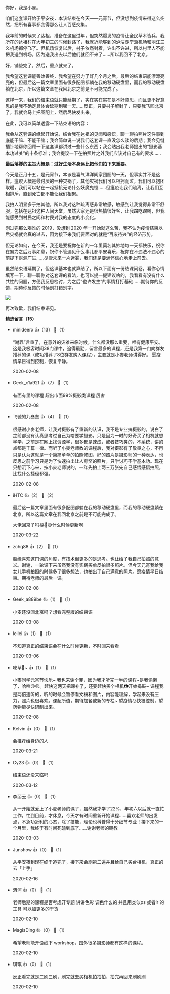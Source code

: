 你好，我是小麥。

咱们这套课开始于平安夜，本该结束在今天——元宵节，但没想到疫情来得这么突然，把所有喜事都变得那么让人百感交集。

我年前的时候来了达祖，准备在这里过年，但突然爆发的疫情让全民草木皆兵，我所在的达祖村在大年初三的时候封路了，我就近能够到的泸沽湖宁蒗机场和丽江三义机场都停飞了。但机场恢复以后，村子依然封着，许出不许进，所以村里人不能把我送到机场，因为送我出去以后他们就回不来了……所以我回不了北京。

好，铺垫完了，然后，重点就来了。

我希望这套课能善始善终，我希望在努力了好几个月之后，最后的结束语能漂漂亮亮的，但最后这一篇文章里面有很多配图都躺在我的移动硬盘里，而我的移动硬盘躺在北京，所以这篇文章在我回北京之前是不可能完成了。

这样一来，我们的结束语就只能延期了，实在实在实在是不好意思，而且更不好意思的是我不确定具体会延期到哪一天……反正，只要村子解封了，只要我飞回北京了，我就会马上把图配上，然后尽快发出来。

在此，我可以简单透露一下结束语的内容：

我会从这套课的缘起开始说，结合我在达祖的见闻和感悟，聊一聊拍照片这件事到底能干嘛、不能干嘛；我会简单说一说我们这套课一直没怎么谈的后期；我会见缝插针地帮你回顾一下这套课都讲过一些什么东西；我会贴出我老师提出的“摄影基本功过关”的十条标准；我会提议一下在拍照片之外我们应该对自己有的要求……

**最后落脚的主旨大概是：过好生活本身远比把他们拍下来重要。**

今天是正月十五，是元宵节，本该是喜气洋洋阖家团圆的一天，但事实并不是这样。瘟疫大概是最讨厌的一种灾祸了，其他灾祸我们可以相拥而泣，我们可以抱团取暖，我们可以站在一起抵抗无论什么妖魔鬼怪……但瘟疫让我们疏离，让我们互相排斥，直到死亡都不能让我们相聚。

我拍人明显多于拍其他，所以我对这种疏离感非常敏感，敏感到让我觉得非常不舒服，包括在达祖这种人间天堂，虽然大家还是很热情很好客，让我蹭吃蹭喝，但我能感受到村民之间和村民对我的态度的小变化。

刚过完那么艰难的 2019，没想到 2020 年一开始就这么苦，我不认为疫情结束以后灾祸就会真的过去，因为接下来我们要面对的就是“百废待兴”的经济形势。

但无论如何，在今天，我还是要祝你在新的一年里莫名其妙地每一天都快乐，祝你在努力之后万事如意，祝你不管遇见什么事儿都平安喜乐，祝你在不违法不违心的前提下财源广进……尽管未来一片迷雾，我们还是要满怀信心地走上前去。

虽然结束语延期了，但这课基本也就算结了，所以下面有一份结课问卷，看你心情填写一下，聊一聊你对这套课的看法，也可以提一提建议啥的，我看看有没有什么共性的问题，方便我反思检讨，为之后“也许发生”的事情打打基础……期待你的反馈，期待你反馈的时候别打错别字。

[![](https://static001.geekbang.org/resource/image/de/da/dea72b969ba157b2ac84026d582dc0da.jpg?wh=1142%2A801)](https://jinshuju.net/f/q7hXvL)

再次致歉，我们结束语见。
<div><strong>精选留言（15）</strong></div><ul>
<li><span>minideerx</span> 👍（13） 💬（1）<p>“谢罪”言重了，在意外的灾难来临时候，什么都没那么重要，唯有健康平安。这是我极客时间38门课中，追得最勤，留言最多的课程，还是我第一门向群友推荐的课（成功推荐了8位群友购入课程），主要就是小麥老师讲得好。
愿疫情早日得到控制，恢复平静。</p>2020-02-08</li><br/><li><span>Geek_c1a92f</span> 👍（7） 💬（1）<p>有面有里的课程 超出市面99%摄影类课程 厉害</p>2020-02-08</li><br/><li><span>飞驰的九叁叁</span> 👍（4） 💬（1）<p>很感谢小麥老师，让我对摄影有了重新的认识，我不是专业搞摄影的，说白了之前都没有认真思考过自己为啥要学摄影，只是因为一时的好奇买了相机就想学学，之前是在网上找资源学，很多都是速成，或者技巧类的，不系统，讲的点都是千篇一律。而听了小麥老师教的课程后，我对摄影有了敬畏之心，不再只是认为这就是一个简简单单的拍照修图，好的照片是摄影师的一种表达，也反思之前学习只是为了快速拍出让人夸奖的照片，只学讨巧不学基本功。现在只想沉下心来，按小麥老师说的，一年先拍上两三万张先自己感悟感悟拍照，比找什么捷径都强。</p>2020-02-08</li><br/><li><span>iHTC</span> 👍（2） 💬（2）<p>最后这一篇文章里面有很多配图都躺在我的移动硬盘里，而我的移动硬盘躺在北京，所以这篇文章在我回北京之前是不可能完成了。

大佬回京了吗😂🤣😅什么时候更新啊</p>2020-03-22</li><br/><li><span>zchq88</span> 👍（2） 💬（1）<p>超级喜欢这门课的角度，有技术但更多的是思考。也让给了我自己拍照的意义。谢谢，一轮课下来虽然我没有实践买单反拍很多照片。但今天元宵我给我女儿手机拍照的时候多了很多想法，也拍出了自己满意的照片。愿疫情早日结束。期待老师的最后一课。</p>2020-02-08</li><br/><li><span>Geek_a889be</span> 👍（1） 💬（1）<p>小麦还没回北京吗？想看完整版的结束语</p>2020-03-08</li><br/><li><span>leilei</span> 👍（1） 💬（1）<p>不知道真正的结束语会在什么时候更新，不时回来看看</p>2020-03-06</li><br/><li><span>吃草🐴~</span> 👍（1） 💬（1）<p>小麥同学元宵节快乐~
我也来谢个罪，因为我才听完一半的课程~是我偷懒了，哈哈🙃🙃。赶快这两天把课补了，还要赶快买个相机📷开始捣鼓~
课程我是两倍速听的，听的时候会暂停看文稿和图片，内容能理解，学起来没有压力，照片也很喜欢。课超所值，期待加餐或新的专栏~
望疫情尽快被控制，望药物能尽快研制出来。</p>2020-02-08</li><br/><li><span>Kelvin</span> 👍（0） 💬（1）<p>会推荐给身边的人</p>2020-03-21</li><br/><li><span>Cy23</span> 👍（0） 💬（1）<p>结束语还没来临吗</p>2020-03-12</li><br/><li><span>李丽云</span> 👍（0） 💬（1）<p>从一开始就爱上了小麦老师的课了，虽然我才学了22%，年初六以后就一直忙工作，忙到目前，才休息，今天才有时间重新开始课程......喜欢老师的出发点，不急功近利的心态，除了技能，理论也科普得十分细节专业！接下来的一个月里，我终于有时间死磕到底了……谢谢老师的赐教</p>2020-03-03</li><br/><li><span>Junshow</span> 👍（0） 💬（1）<p>从平安夜到现在终于追完了，接下来会刷第二遍并且给自己买台相机，真正的去「上手」</p>2020-02-16</li><br/><li><span>渭河</span> 👍（0） 💬（1）<p>老师后期的课程是否考虑开专题
讲讲色彩 调色什么的
并且用类似ps 或者lr 的工具
可以加更多的干货</p>2020-02-10</li><br/><li><span>MagisDing</span> 👍（0） 💬（1）<p>希望老师能开设线下 workshop，国外很多摄影师都有这样的课程。</p>2020-02-10</li><br/><li><span>琪琪</span> 👍（0） 💬（1）<p>反正看完就是二刷三刷，刷完就去买相机拍拍拍，拍完再回来刷刷刷</p>2020-02-10</li><br/>
</ul>